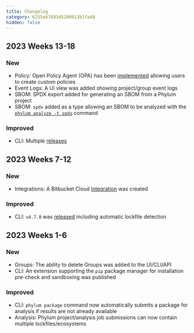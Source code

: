 ```yaml
---
title: Changelog
category: 6255e67693d5200013b1fa40
hidden: false
---
```


## 2023 Weeks 13-18
### New
- Policy: Open Policy Agent (OPA) has been [implemented](https://docs.phylum.io/docs/policy) allowing users to create custom policies
- Event Logs: A UI view was added showing project/group event logs
- SBOM: SPDX export added for generating an SBOM from a Phylum project
- SBOM: `spdx` added as a type allowing an SBOM to be analyzed with the [`phylum analyze -t spdx`](https://docs.phylum.io/docs/phylum_analyze) command

### Improved
- CLI: Multiple [releases](https://github.com/phylum-dev/cli/releases)

## 2023 Weeks 7-12
### New
- Integrations: A Bitbucket Cloud [integration](https://docs.phylum.io/docs/bitbucket_pipelines) was created

### Improved
- CLI: `v4.7.0` was [released](https://github.com/phylum-dev/cli/releases/tag/v4.7.0) including automatic lockfile detection

## 2023 Weeks 1-6
### New
- Groups: The ability to delete Groups was added to the UI/CLI/API
- CLI: An extension supporting the `pip` package manager for installation pre-check and sandboxing was published

### Improved
- CLI: `phylum package` command now automatically submits a package for analysis if results are not already available
- Analysis: Phylum project/analysis job submissions can now contain multiple lockfiles/ecosystems
